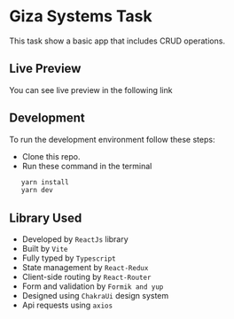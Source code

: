 # Giza Systems Task

This task show a basic app that includes CRUD operations.

## Live Preview
You can see live preview in the following link

## Development
To run the development environment follow these steps:
- Clone this repo.
- Run these command in the terminal
 ```bash
	yarn install
	yarn dev
```

## Library Used

- Developed by `ReactJs` library
- Built by `Vite`
- Fully typed by `Typescript`
- State management by `React-Redux`
- Client-side routing by `React-Router`
- Form and validation by `Formik and yup`
- Designed using `ChakraUi` design system
- Api requests using `axios`
